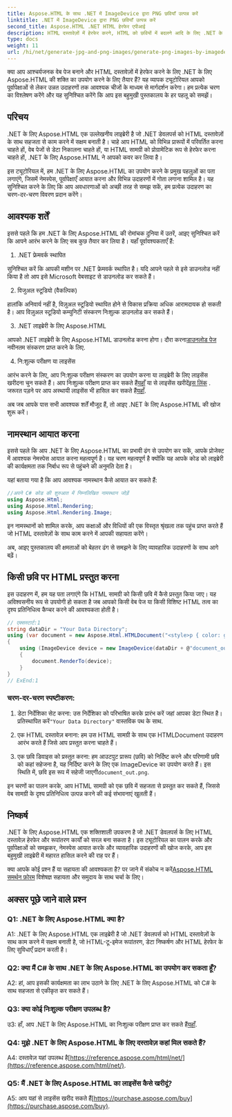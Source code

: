 ```yaml
---
title: Aspose.HTML के साथ .NET में ImageDevice द्वारा PNG छवियाँ उत्पन्न करें
linktitle: .NET में ImageDevice द्वारा PNG छवियाँ उत्पन्न करें
second_title: Aspose.HTML .NET HTML हेरफेर एपीआई
description: HTML दस्तावेज़ों में हेरफेर करने, HTML को छवियों में बदलने आदि के लिए .NET के लिए Aspose.HTML का उपयोग करना सीखें। अक्सर पूछे जाने वाले प्रश्नों के साथ चरण-दर-चरण ट्यूटोरियल।
type: docs
weight: 11
url: /hi/net/generate-jpg-and-png-images/generate-png-images-by-imagedevice/
---
```


क्या आप आश्चर्यजनक वेब पेज बनाने और HTML दस्तावेज़ों में हेरफेर करने के लिए .NET के लिए Aspose.HTML की शक्ति का उपयोग करने के लिए तैयार हैं? यह व्यापक ट्यूटोरियल आपको पूर्वापेक्षाओं से लेकर उन्नत उदाहरणों तक आवश्यक चीजों के माध्यम से मार्गदर्शन करेगा। हम प्रत्येक चरण का विश्लेषण करेंगे और यह सुनिश्चित करेंगे कि आप इस बहुमुखी पुस्तकालय के हर पहलू को समझें।

## परिचय

.NET के लिए Aspose.HTML एक उल्लेखनीय लाइब्रेरी है जो .NET डेवलपर्स को HTML दस्तावेज़ों के साथ सहजता से काम करने में सक्षम बनाती है। चाहे आप HTML को विभिन्न प्रारूपों में परिवर्तित करना चाहते हों, वेब पेजों से डेटा निकालना चाहते हों, या HTML सामग्री को प्रोग्रामेटिक रूप से हेरफेर करना चाहते हों, .NET के लिए Aspose.HTML ने आपको कवर कर लिया है।

इस ट्यूटोरियल में, हम .NET के लिए Aspose.HTML का उपयोग करने के प्रमुख पहलुओं का पता लगाएंगे, जिसमें नेमस्पेस, पूर्वापेक्षाएँ आयात करना और विभिन्न उदाहरणों में गोता लगाना शामिल है। यह सुनिश्चित करने के लिए कि आप अवधारणाओं को अच्छी तरह से समझ सकें, हम प्रत्येक उदाहरण का चरण-दर-चरण विवरण प्रदान करेंगे।

## आवश्यक शर्तें

इससे पहले कि हम .NET के लिए Aspose.HTML की रोमांचक दुनिया में उतरें, आइए सुनिश्चित करें कि आपने आरंभ करने के लिए सब कुछ तैयार कर लिया है। यहाँ पूर्वावश्यकताएँ हैं:

1. .NET फ्रेमवर्क स्थापित

सुनिश्चित करें कि आपकी मशीन पर .NET फ्रेमवर्क स्थापित है। यदि आपने पहले से इसे डाउनलोड नहीं किया है तो आप इसे Microsoft वेबसाइट से डाउनलोड कर सकते हैं।

2. विजुअल स्टूडियो (वैकल्पिक)

हालांकि अनिवार्य नहीं है, विज़ुअल स्टूडियो स्थापित होने से विकास प्रक्रिया अधिक आरामदायक हो सकती है। आप विज़ुअल स्टूडियो कम्युनिटी संस्करण निःशुल्क डाउनलोड कर सकते हैं।

3. .NET लाइब्रेरी के लिए Aspose.HTML

 आपको .NET लाइब्रेरी के लिए Aspose.HTML डाउनलोड करना होगा। दौरा करना[डाउनलोड पेज](https://releases.aspose.com/html/net/) नवीनतम संस्करण प्राप्त करने के लिए.

4. नि:शुल्क परीक्षण या लाइसेंस

 आरंभ करने के लिए, आप नि:शुल्क परीक्षण संस्करण का उपयोग करना या लाइब्रेरी के लिए लाइसेंस खरीदना चुन सकते हैं। आप निःशुल्क परीक्षण प्राप्त कर सकते हैं[यहाँ](https://releases.aspose.com/) या से लाइसेंस खरीदें[इस लिंक](https://purchase.aspose.com/buy) . जरूरत पड़ने पर आप अस्थायी लाइसेंस भी हासिल कर सकते हैं[यहाँ](https://purchase.aspose.com/temporary-license/).

अब जब आपके पास सभी आवश्यक शर्तें मौजूद हैं, तो आइए .NET के लिए Aspose.HTML की खोज शुरू करें।

## नामस्थान आयात करना

इससे पहले कि आप .NET के लिए Aspose.HTML का प्रभावी ढंग से उपयोग कर सकें, आपके प्रोजेक्ट में आवश्यक नेमस्पेस आयात करना महत्वपूर्ण है। यह चरण महत्वपूर्ण है क्योंकि यह आपके कोड को लाइब्रेरी की कार्यक्षमता तक निर्बाध रूप से पहुंचने की अनुमति देता है।

यहां बताया गया है कि आप आवश्यक नामस्थान कैसे आयात कर सकते हैं:

```csharp
//अपने C# कोड की शुरुआत में निम्नलिखित नामस्थान जोड़ें
using Aspose.Html;
using Aspose.Html.Rendering;
using Aspose.Html.Rendering.Image;
```

इन नामस्थानों को शामिल करके, आप कक्षाओं और विधियों की एक विस्तृत श्रृंखला तक पहुंच प्राप्त करते हैं जो HTML दस्तावेज़ों के साथ काम करने में आपकी सहायता करेंगे।

अब, आइए पुस्तकालय की क्षमताओं को बेहतर ढंग से समझने के लिए व्यावहारिक उदाहरणों के साथ आगे बढ़ें।

## किसी छवि पर HTML प्रस्तुत करना

इस उदाहरण में, हम यह पता लगाएंगे कि HTML सामग्री को किसी छवि में कैसे प्रस्तुत किया जाए। यह अविश्वसनीय रूप से उपयोगी हो सकता है जब आपको किसी वेब पेज या किसी विशिष्ट HTML तत्व का दृश्य प्रतिनिधित्व कैप्चर करने की आवश्यकता होती है।

```csharp
// एक्सस्टार्ट:1
string dataDir = "Your Data Directory";
using (var document = new Aspose.Html.HTMLDocument("<style>p { color: green; }</style><p>my first paragraph</p>", @"c:\work\"))
{
    using (ImageDevice device = new ImageDevice(dataDir + @"document_out.png"))
    {
        document.RenderTo(device);
    }
}
// ExEnd:1
```

### चरण-दर-चरण स्पष्टीकरण:

1.  डेटा निर्देशिका सेट करना: उस निर्देशिका को परिभाषित करके प्रारंभ करें जहां आपका डेटा स्थित है। प्रतिस्थापित करें`"Your Data Directory"` वास्तविक पथ के साथ.

2. एक HTML दस्तावेज़ बनाना: हम उस HTML सामग्री के साथ एक HTMLDocument उदाहरण आरंभ करते हैं जिसे आप प्रस्तुत करना चाहते हैं।

3.  एक छवि डिवाइस को प्रस्तुत करना: हम आउटपुट प्रारूप (छवि) को निर्दिष्ट करने और परिणामी छवि को कहां सहेजना है, यह निर्दिष्ट करने के लिए एक ImageDevice का उपयोग करते हैं। इस स्थिति में, छवि इस रूप में सहेजी जाएगी`document_out.png`.

इन चरणों का पालन करके, आप HTML सामग्री को एक छवि में सहजता से प्रस्तुत कर सकते हैं, जिससे वेब सामग्री के दृश्य प्रतिनिधित्व उत्पन्न करने की कई संभावनाएं खुलती हैं।

## निष्कर्ष

.NET के लिए Aspose.HTML एक शक्तिशाली उपकरण है जो .NET डेवलपर्स के लिए HTML दस्तावेज़ हेरफेर और रूपांतरण कार्यों को सरल बना सकता है। इस ट्यूटोरियल का पालन करके और पूर्वापेक्षाओं को समझकर, नेमस्पेस आयात करके और व्यावहारिक उदाहरणों की खोज करके, आप इस बहुमुखी लाइब्रेरी में महारत हासिल करने की राह पर हैं।

 क्या आपके कोई प्रश्न हैं या सहायता की आवश्यकता है? पर जाने में संकोच न करें[Aspose.HTML समर्थन फ़ोरम](https://forum.aspose.com/) विशेषज्ञ सहायता और समुदाय के साथ चर्चा के लिए।

## अक्सर पूछे जाने वाले प्रश्न

### Q1: .NET के लिए Aspose.HTML क्या है?

A1: .NET के लिए Aspose.HTML एक लाइब्रेरी है जो .NET डेवलपर्स को HTML दस्तावेज़ों के साथ काम करने में सक्षम बनाती है, जो HTML-टू-इमेज रूपांतरण, डेटा निष्कर्षण और HTML हेरफेर के लिए सुविधाएँ प्रदान करती है।

### Q2: क्या मैं C# के साथ .NET के लिए Aspose.HTML का उपयोग कर सकता हूँ?

A2: हां, आप इसकी कार्यक्षमता का लाभ उठाने के लिए .NET के लिए Aspose.HTML को C# के साथ सहजता से एकीकृत कर सकते हैं।

### Q3: क्या कोई निःशुल्क परीक्षण उपलब्ध है?

उ3: हाँ, आप .NET के लिए Aspose.HTML का निःशुल्क परीक्षण प्राप्त कर सकते हैं[यहाँ](https://releases.aspose.com/).

### Q4: मुझे .NET के लिए Aspose.HTML के लिए दस्तावेज़ कहां मिल सकते हैं?

 A4: दस्तावेज़ यहां उपलब्ध है[https://reference.aspose.com/html/net/](https://reference.aspose.com/html/net/).

### Q5: मैं .NET के लिए Aspose.HTML का लाइसेंस कैसे खरीदूं?

 A5: आप यहां से लाइसेंस खरीद सकते हैं[https://purchase.aspose.com/buy](https://purchase.aspose.com/buy).